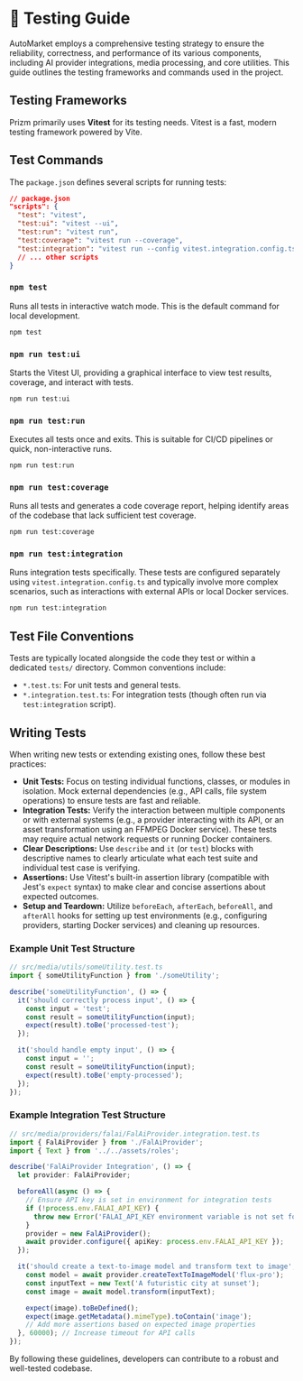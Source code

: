 # 🧪 Testing Guide

AutoMarket employs a comprehensive testing strategy to ensure the reliability, correctness, and performance of its various components, including AI provider integrations, media processing, and core utilities. This guide outlines the testing frameworks and commands used in the project.

## Testing Frameworks

Prizm primarily uses **Vitest** for its testing needs. Vitest is a fast, modern testing framework powered by Vite.

## Test Commands

The `package.json` defines several scripts for running tests:

```json
// package.json
"scripts": {
  "test": "vitest",
  "test:ui": "vitest --ui",
  "test:run": "vitest run",
  "test:coverage": "vitest run --coverage",
  "test:integration": "vitest run --config vitest.integration.config.ts",
  // ... other scripts
}
```

### `npm test`

Runs all tests in interactive watch mode. This is the default command for local development.

```bash
npm test
```

### `npm run test:ui`

Starts the Vitest UI, providing a graphical interface to view test results, coverage, and interact with tests.

```bash
npm run test:ui
```

### `npm run test:run`

Executes all tests once and exits. This is suitable for CI/CD pipelines or quick, non-interactive runs.

```bash
npm run test:run
```

### `npm run test:coverage`

Runs all tests and generates a code coverage report, helping identify areas of the codebase that lack sufficient test coverage.

```bash
npm run test:coverage
```

### `npm run test:integration`

Runs integration tests specifically. These tests are configured separately using `vitest.integration.config.ts` and typically involve more complex scenarios, such as interactions with external APIs or local Docker services.

```bash
npm run test:integration
```

## Test File Conventions

Tests are typically located alongside the code they test or within a dedicated `tests/` directory. Common conventions include:

*   `*.test.ts`: For unit tests and general tests.
*   `*.integration.test.ts`: For integration tests (though often run via `test:integration` script).

## Writing Tests

When writing new tests or extending existing ones, follow these best practices:

*   **Unit Tests:** Focus on testing individual functions, classes, or modules in isolation. Mock external dependencies (e.g., API calls, file system operations) to ensure tests are fast and reliable.
*   **Integration Tests:** Verify the interaction between multiple components or with external systems (e.g., a provider interacting with its API, or an asset transformation using an FFMPEG Docker service). These tests may require actual network requests or running Docker containers.
*   **Clear Descriptions:** Use `describe` and `it` (or `test`) blocks with descriptive names to clearly articulate what each test suite and individual test case is verifying.
*   **Assertions:** Use Vitest's built-in assertion library (compatible with Jest's `expect` syntax) to make clear and concise assertions about expected outcomes.
*   **Setup and Teardown:** Utilize `beforeEach`, `afterEach`, `beforeAll`, and `afterAll` hooks for setting up test environments (e.g., configuring providers, starting Docker services) and cleaning up resources.

### Example Unit Test Structure

```typescript
// src/media/utils/someUtility.test.ts
import { someUtilityFunction } from './someUtility';

describe('someUtilityFunction', () => {
  it('should correctly process input', () => {
    const input = 'test';
    const result = someUtilityFunction(input);
    expect(result).toBe('processed-test');
  });

  it('should handle empty input', () => {
    const input = '';
    const result = someUtilityFunction(input);
    expect(result).toBe('empty-processed');
  });
});
```

### Example Integration Test Structure

```typescript
// src/media/providers/falai/FalAiProvider.integration.test.ts
import { FalAiProvider } from './FalAiProvider';
import { Text } from '../../assets/roles';

describe('FalAiProvider Integration', () => {
  let provider: FalAiProvider;

  beforeAll(async () => {
    // Ensure API key is set in environment for integration tests
    if (!process.env.FALAI_API_KEY) {
      throw new Error('FALAI_API_KEY environment variable is not set for integration tests.');
    }
    provider = new FalAiProvider();
    await provider.configure({ apiKey: process.env.FALAI_API_KEY });
  });

  it('should create a text-to-image model and transform text to image', async () => {
    const model = await provider.createTextToImageModel('flux-pro');
    const inputText = new Text('A futuristic city at sunset');
    const image = await model.transform(inputText);

    expect(image).toBeDefined();
    expect(image.getMetadata().mimeType).toContain('image');
    // Add more assertions based on expected image properties
  }, 60000); // Increase timeout for API calls
});
```

By following these guidelines, developers can contribute to a robust and well-tested codebase.